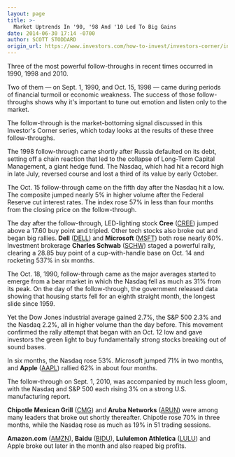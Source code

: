 ```yaml
---
layout: page
title: >-
  Market Uptrends In '90, '98 And '10 Led To Big Gains
date: 2014-06-30 17:14 -0700
author: SCOTT STODDARD
origin_url: https://www.investors.com/how-to-invest/investors-corner/investors-prepared-for-follow-throughs-reap-biggest-gains
---
```





Three of the most powerful follow-throughs in recent times occurred in 1990, 1998 and 2010.

  

Two of them — on Sept. 1, 1990, and Oct. 15, 1998 — came during periods of financial turmoil or economic weakness. The success of those follow-throughs shows why it's important to tune out emotion and listen only to the market.

  

The follow-through is the market-bottoming signal discussed in this Investor's Corner series, which today looks at the results of these three follow-throughs.

  

The 1998 follow-through came shortly after Russia defaulted on its debt, setting off a chain reaction that led to the collapse of Long-Term Capital Management, a giant hedge fund. The Nasdaq, which had hit a record high in late July, reversed course and lost a third of its value by early October.

  

The Oct. 15 follow-through came on the fifth day after the Nasdaq hit a low. The composite jumped nearly 5% in higher volume after the Federal Reserve cut interest rates. The index rose 57% in less than four months from the closing price on the follow-through.

  

The day after the follow-through, LED-lighting stock **Cree** ([CREE](https://research.investors.com/quote.aspx?symbol=CREE)) jumped above a 17.60 buy point and tripled. Other tech stocks also broke out and began big rallies. **Dell** ([DELL](https://research.investors.com/quote.aspx?symbol=DELL)) and **Microsoft** ([MSFT](https://research.investors.com/quote.aspx?symbol=MSFT)) both rose nearly 60%. Investment brokerage **Charles Schwab** ([SCHW](https://research.investors.com/quote.aspx?symbol=SCHW)) staged a powerful rally, clearing a 28.85 buy point of a cup-with-handle base on Oct. 14 and rocketing 537% in six months.

  

The Oct. 18, 1990, follow-through came as the major averages started to emerge from a bear market in which the Nasdaq fell as much as 31% from its peak. On the day of the follow-through, the government released data showing that housing starts fell for an eighth straight month, the longest slide since 1959.

  

Yet the Dow Jones industrial average gained 2.7%, the S&P 500 2.3% and the Nasdaq 2.2%, all in higher volume than the day before. This movement confirmed the rally attempt that began with an Oct. 12 low and gave investors the green light to buy fundamentally strong stocks breaking out of sound bases.

  

In six months, the Nasdaq rose 53%. Microsoft jumped 71% in two months, and **Apple** ([AAPL](https://research.investors.com/quote.aspx?symbol=AAPL)) rallied 62% in about four months.

  

The follow-through on Sept. 1, 2010, was accompanied by much less gloom, with the Nasdaq and S&P 500 each rising 3% on a strong U.S. manufacturing report.

  

**Chipotle Mexican Grill** ([CMG](https://research.investors.com/quote.aspx?symbol=CMG)) and **Aruba Networks** ([ARUN](https://research.investors.com/quote.aspx?symbol=ARUN)) were among many leaders that broke out shortly thereafter. Chipotle rose 70% in three months, while the Nasdaq rose as much as 19% in 51 trading sessions.

  

**Amazon.com** ([AMZN](https://research.investors.com/quote.aspx?symbol=AMZN)), **Baidu** ([BIDU](https://research.investors.com/quote.aspx?symbol=BIDU)), **Lululemon Athletica** ([LULU](https://research.investors.com/quote.aspx?symbol=LULU)) and Apple broke out later in the month and also reaped big profits.




